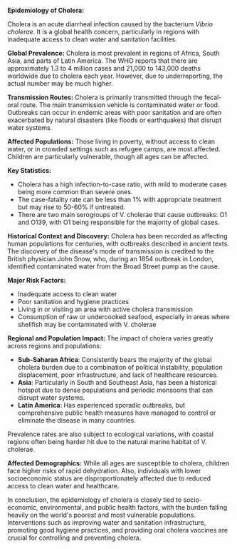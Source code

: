**Epidemiology of Cholera:**

Cholera is an acute diarrheal infection caused by the bacterium *Vibrio cholerae*. It is a global health concern, particularly in regions with inadequate access to clean water and sanitation facilities.

**Global Prevalence:**
Cholera is most prevalent in regions of Africa, South Asia, and parts of Latin America. The WHO reports that there are approximately 1.3 to 4 million cases and 21,000 to 143,000 deaths worldwide due to cholera each year. However, due to underreporting, the actual number may be much higher.

**Transmission Routes:**
Cholera is primarily transmitted through the fecal-oral route. The main transmission vehicle is contaminated water or food. Outbreaks can occur in endemic areas with poor sanitation and are often exacerbated by natural disasters (like floods or earthquakes) that disrupt water systems.

**Affected Populations:**
Those living in poverty, without access to clean water, or in crowded settings such as refugee camps, are most affected. Children are particularly vulnerable, though all ages can be affected.

**Key Statistics:**
- Cholera has a high infection-to-case ratio, with mild to moderate cases being more common than severe ones.
- The case-fatality rate can be less than 1% with appropriate treatment but may rise to 50-60% if untreated.
- There are two main serogroups of V. cholerae that cause outbreaks: O1 and O139, with O1 being responsible for the majority of global cases.

**Historical Context and Discovery:**
Cholera has been recorded as affecting human populations for centuries, with outbreaks described in ancient texts. The discovery of the disease's mode of transmission is credited to the British physician John Snow, who, during an 1854 outbreak in London, identified contaminated water from the Broad Street pump as the cause.

**Major Risk Factors:**
- Inadequate access to clean water
- Poor sanitation and hygiene practices
- Living in or visiting an area with active cholera transmission
- Consumption of raw or undercooked seafood, especially in areas where shellfish may be contaminated with V. cholerae

**Regional and Population Impact:**
The impact of cholera varies greatly across regions and populations:

- **Sub-Saharan Africa**: Consistently bears the majority of the global cholera burden due to a combination of political instability, population displacement, poor infrastructure, and lack of healthcare resources.
- **Asia**: Particularly in South and Southeast Asia, has been a historical hotspot due to dense populations and periodic monsoons that can disrupt water systems.
- **Latin America**: Has experienced sporadic outbreaks, but comprehensive public health measures have managed to control or eliminate the disease in many countries.

Prevalence rates are also subject to ecological variations, with coastal regions often being harder hit due to the natural marine habitat of V. cholerae.

**Affected Demographics:**
While all ages are susceptible to cholera, children face higher risks of rapid dehydration. Also, individuals with lower socioeconomic status are disproportionately affected due to reduced access to clean water and healthcare.

In conclusion, the epidemiology of cholera is closely tied to socio-economic, environmental, and public health factors, with the burden falling heavily on the world's poorest and most vulnerable populations. Interventions such as improving water and sanitation infrastructure, promoting good hygiene practices, and providing oral cholera vaccines are crucial for controlling and preventing cholera.